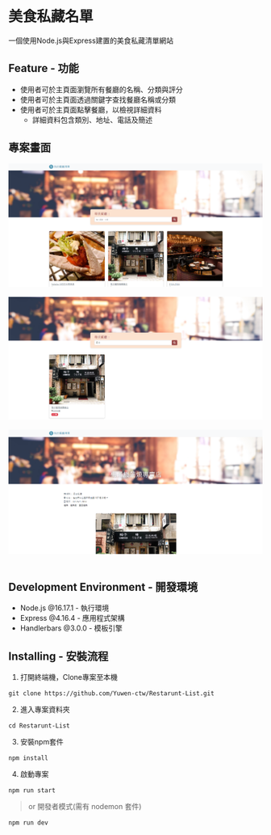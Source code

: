 # 美食私藏名單
一個使用Node.js與Express建置的美食私藏清單網站

## Feature - 功能
+ 使用者可於主頁面瀏覽所有餐廳的名稱、分類與評分
+ 使用者可於主頁面透過關鍵字查找餐廳名稱或分類
+ 使用者可於主頁面點擊餐廳，以檢視詳細資料
  + 詳細資料包含類別、地址、電話及簡述

## 專案畫面
![indexpage](public/image/indexPage.png)  
<br/>
![indexSearch](public/image/indexSearching.png)  
<br/>
![showpage](public/image/showPage.png)    
<br/>
## Development Environment - 開發環境
+ Node.js @16.17.1 - 執行環境
+ Express @4.16.4 - 應用程式架構
+ Handlerbars @3.0.0 - 模板引擎

## Installing - 安裝流程
1. 打開終端機，Clone專案至本機
<pre><code>git clone https://github.com/Yuwen-ctw/Restarunt-List.git</code></pre>
2. 進入專案資料夾
<pre><code>cd Restarunt-List</code></pre>
3. 安裝npm套件
<pre><code>npm install</code></pre>
4. 啟動專案
<pre><code>npm run start</code></pre>
>or 開發者模式(需有 nodemon 套件)
<pre><code>npm run dev</code></pre>

